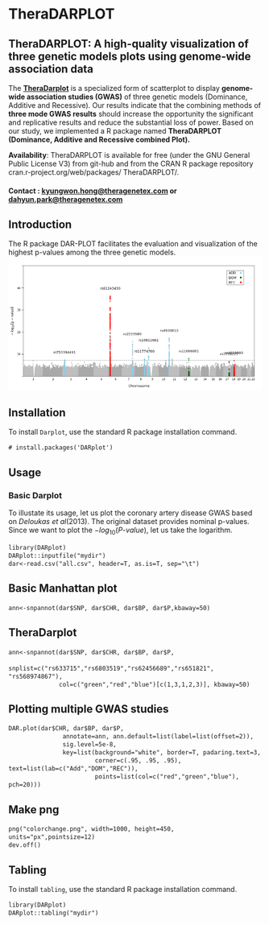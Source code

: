 # TheraDARPLOT 
## **TheraDARPLOT:** A high-quality visualization of three genetic models plots using genome-wide association data
The [**TheraDarplot**](https://github.com/Dahyun-Park/DARplot/) is a specialized form of scatterplot to display **genome-wide association studies (GWAS)** of three genetic models (Dominance, Additive and Recessive). 
Our results indicate that the combining methods of **three mode GWAS results** should increase the opportunity 
the significant and replicative results and reduce the substantial loss of power. Based on our study, 
we implemented a R package named 
**TheraDARPLOT** **(Dominance, Additive and Recessive combined Plot).** 

**Availability**: TheraDARPLOT is available for free (under the GNU General Public License V3) from git-hub and from the CRAN R package repository cran.r-project.org/web/packages/ TheraDARPLOT/.
#### **Contact : kyungwon.hong@theragenetex.com or dahyun.park@theragenetex.com**

## Introduction
The R package DAR-PLOT facilitates the evaluation and visualization of the highest p-values among the three genetic models.
![new_dm.png](new_dm.png)

## Installation
To install `Darplot`, use the standard R package installation command.

```{r}
# install.packages('DARplot')
```
## Usage
### Basic Darplot
To illustate its usage, let us plot the coronary artery disease GWAS based on *Deloukas et al*(2013). The original dataset provides nominal p-values. Since we want to plot the $-log_{10}(P\text{-}value)$, let us take the logarithm.  


```{r,cache=TRUE}
library(DARplot)
DARplot::inputfile("mydir")
dar<-read.csv("all.csv", header=T, as.is=T, sep="\t")
```
## Basic Manhattan plot

```{r,cache=TRUE}
ann<-snpannot(dar$SNP, dar$CHR, dar$BP, dar$P,kbaway=50)
```

## TheraDarplot

```{r,cache=TRUE}
ann<-snpannot(dar$SNP, dar$CHR, dar$BP, dar$P,
              snplist=c("rs633715","rs6803519","rs62456689","rs651821", "rs568974867"),
              col=c("green","red","blue")[c(1,3,1,2,3)], kbaway=50)
```

## Plotting multiple GWAS studies

```
DAR.plot(dar$CHR, dar$BP, dar$P,
               annotate=ann, ann.default=list(label=list(offset=2)),
               sig.level=5e-8,
               key=list(background="white", border=T, padaring.text=3,
                        corner=c(.95, .95, .95), text=list(lab=c("Add","DOM","REC")),
                        points=list(col=c("red","green","blue"), pch=20)))
```

## Make png
```
png("colorchange.png", width=1000, height=450, units="px",pointsize=12)
dev.off()

```

## Tabling
To install `tabling`, use the standard R package installation command.
```
library(DARplot)
DARplot::tabling("mydir")

```

